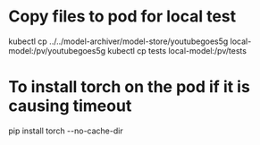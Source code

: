 # Copy files to pod for local test

kubectl cp ../../model-archiver/model-store/youtubegoes5g local-model:/pv/youtubegoes5g
kubectl cp tests local-model:/pv/tests

# To install torch on the pod if it is causing timeout
pip install torch --no-cache-dir